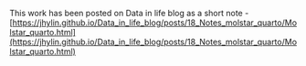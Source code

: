 This work has been posted on Data in life blog as a short note - [https://jhylin.github.io/Data_in_life_blog/posts/18_Notes_molstar_quarto/Molstar_quarto.html](https://jhylin.github.io/Data_in_life_blog/posts/18_Notes_molstar_quarto/Molstar_quarto.html)